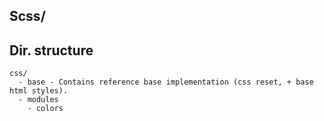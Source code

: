 ## Scss/

## Dir. structure

```
css/
  - base - Contains reference base implementation (css reset, + base html styles).
  - modules
    - colors
```
